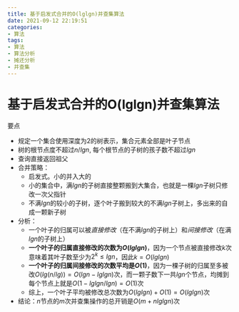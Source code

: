 ```yaml
---
title: 基于启发式合并的O(lglgn)并查集算法
date: 2021-09-12 22:19:51
categories: 
- 算法
tags:
- 算法
- 算法分析
- 摊还分析
- 并查集
---
```


# 基于启发式合并的O(lglgn)并查集算法
要点
- 规定一个集合使用深度为2的树表示，集合元素全部是叶子节点
- 树的根节点度不超过$n/lgn$, 每个根节点的子树的孩子数不超过$lgn$
- 查询直接返回祖父
- 合并策略：
  - 启发式。小的并入大的
  - 小的集合中，满$lgn$的子树直接整颗搬到大集合，也就是一棵$lgn$子树只修改一次父指针
  - 不满$lgn$的较小的子树，逐个叶子搬到较大的不满$lgn$子树上，多出来的自成一颗新子树
- 分析：
  - 一个叶子的归属可以被*直接修改*（在不满$lgn$的子树上）和*间接修改*（在满$lgn$的子树上）
  - **一个叶子的归属直接修改的次数为$O(lglgn)$**，因为一个节点被直接修改$k$次意味着其叶子数至少为$2^k \le lgn$，因此$k=O(lglgn)$
  - **一个叶子的归属间接修改的次数平均是$O(1)$**，因为一棵子树的归属至多被改$O(lg(n/lg)) = O(lgn - lglgn)$次，而一颗子数下一共$lgn$个节点，均摊到每个节点上就是$O(1-lglgn/lgn)=O(1)$次
  - 综上，一个叶子平均被修改总次数为$O(lglgn) + O(1) = O(lglgn)$次
- 结论：$n$节点的$m$次并查集操作的总开销是$O(m+nlglgn)$次